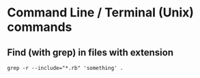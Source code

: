 # Command Line / Terminal (Unix) commands

## Find (with grep) in files with extension

```
grep -r --include="*.rb" 'something' .
```

